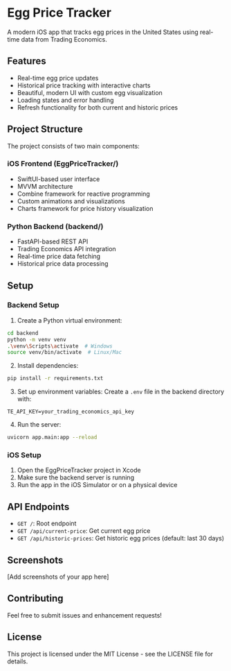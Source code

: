 # Egg Price Tracker

A modern iOS app that tracks egg prices in the United States using real-time data from Trading Economics.

## Features

- Real-time egg price updates
- Historical price tracking with interactive charts
- Beautiful, modern UI with custom egg visualization
- Loading states and error handling
- Refresh functionality for both current and historic prices

## Project Structure

The project consists of two main components:

### iOS Frontend (EggPriceTracker/)
- SwiftUI-based user interface
- MVVM architecture
- Combine framework for reactive programming
- Custom animations and visualizations
- Charts framework for price history visualization

### Python Backend (backend/)
- FastAPI-based REST API
- Trading Economics API integration
- Real-time price data fetching
- Historical price data processing

## Setup

### Backend Setup
1. Create a Python virtual environment:
```bash
cd backend
python -m venv venv
.\venv\Scripts\activate  # Windows
source venv/bin/activate  # Linux/Mac
```

2. Install dependencies:
```bash
pip install -r requirements.txt
```

3. Set up environment variables:
Create a `.env` file in the backend directory with:
```
TE_API_KEY=your_trading_economics_api_key
```

4. Run the server:
```bash
uvicorn app.main:app --reload
```

### iOS Setup
1. Open the EggPriceTracker project in Xcode
2. Make sure the backend server is running
3. Run the app in the iOS Simulator or on a physical device

## API Endpoints

- `GET /`: Root endpoint
- `GET /api/current-price`: Get current egg price
- `GET /api/historic-prices`: Get historic egg prices (default: last 30 days)

## Screenshots

[Add screenshots of your app here]

## Contributing

Feel free to submit issues and enhancement requests!

## License

This project is licensed under the MIT License - see the LICENSE file for details. 